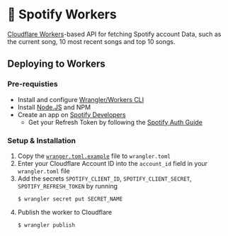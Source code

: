 # 🔧 Spotify Workers

[Cloudflare Workers](https://workers.cloudflare.com)-based API for fetching Spotify account Data, such as the current song, 10 most recent songs and top 10 songs.

## Deploying to Workers

### Pre-requisties

- Install and configure [Wrangler/Workers CLI](https://developers.cloudflare.com/workers/cli-wrangler/install-update/)
- Install [Node.JS](https://nodejs.org/en/) and NPM
- Create an app on [Spotify Developers](https://developer.spotify.com/)
  - Get your Refresh Token by following the [Spotify Auth Guide](spotifyauth.md)

### Setup & Installation
1. Copy the [`wranger.toml.example`](wrangler.toml.example) file to `wrangler.toml`
2. Enter your Cloudflare Account ID into the `account_id` field in your `wrangler.toml` file
3. Add the secrets `SPOTIFY_CLIENT_ID`, `SPOTIFY_CLIENT_SECRET`, `SPOTIFY_REFRESH_TOKEN` by running
   ```
   $ wrangler secret put SECRET_NAME
   ```
4. Publish the worker to Cloudflare
   ```
   $ wrangler publish
   ```